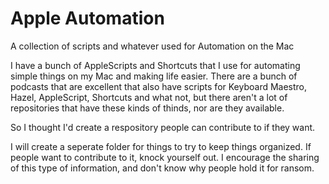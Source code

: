 # Apple Automation
A collection of scripts and whatever used for Automation on the Mac

I have a bunch of AppleScripts and Shortcuts that I use for automating simple things on my Mac and making life easier.  There are a bunch of podcasts that are excellent that also have scripts for Keyboard Maestro, Hazel, AppleScript, Shortcuts and what not, but there aren't a lot of repositories that have these kinds of thinds, nor are they available.

So I thought I'd create a respository people can contribute to if they want.

I will create a seperate folder for things to try to keep things organized.  If people want to contribute to it, knock yourself out.  I encourage the sharing of this type of information, and don't know why people hold it for ransom.